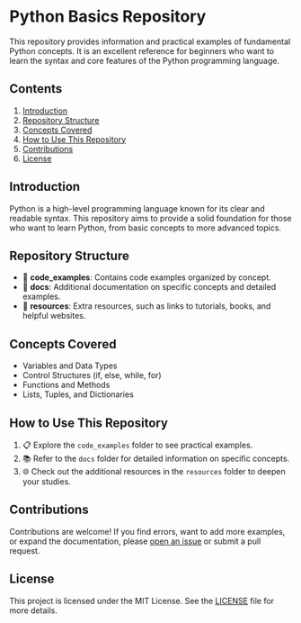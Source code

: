 # Python Basics Repository

This repository provides information and practical examples of fundamental Python concepts. It is an excellent reference for beginners who want to learn the syntax and core features of the Python programming language.

## Contents

1. [Introduction](#introduction)
2. [Repository Structure](#repository-structure)
3. [Concepts Covered](#concepts-covered)
4. [How to Use This Repository](#how-to-use-this-repository)
5. [Contributions](#contributions)
6. [License](#license)

## Introduction

Python is a high-level programming language known for its clear and readable syntax. This repository aims to provide a solid foundation for those who want to learn Python, from basic concepts to more advanced topics.

## Repository Structure

- 📁 **code_examples**: Contains code examples organized by concept.
- 📄 **docs**: Additional documentation on specific concepts and detailed examples.
- 📄 **resources**: Extra resources, such as links to tutorials, books, and helpful websites.

## Concepts Covered

- Variables and Data Types
- Control Structures (if, else, while, for)
- Functions and Methods
- Lists, Tuples, and Dictionaries

## How to Use This Repository

1. 📋 Explore the `code_examples` folder to see practical examples.
2. 📚 Refer to the `docs` folder for detailed information on specific concepts.
3. 🌐 Check out the additional resources in the `resources` folder to deepen your studies.

## Contributions

Contributions are welcome! If you find errors, want to add more examples, or expand the documentation, please [open an issue](https://github.com/your-username/python-basics/issues) or submit a pull request.

## License

This project is licensed under the MIT License. See the [LICENSE](LICENSE) file for more details.
